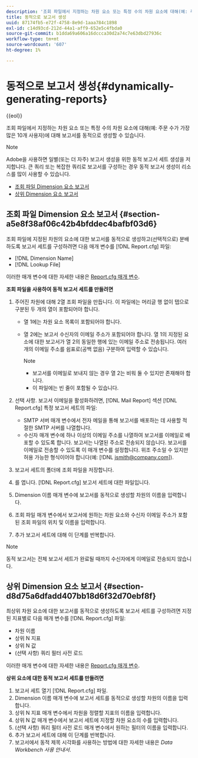 ```yaml
---
description: '조회 파일에서 지정하는 차원 요소 또는 특정 수의 차원 요소에 대해(예: 주문 수가 가장 많은 10개 사용자)에 대해 보고서를 동적으로 생성할 수 있습니다.'
title: 동적으로 보고서 생성
uuid: 87174fb5-e72f-4758-8e9d-1aaa784c1898
exl-id: c14d93cd-212d-44a1-aff9-652e5c4fbda0
source-git-commit: b1dda69a606a16dccca30d2a74c7e63dbd27936c
workflow-type: tm+mt
source-wordcount: '607'
ht-degree: 1%

---
```


# 동적으로 보고서 생성{#dynamically-generating-reports}

{{eol}}

조회 파일에서 지정하는 차원 요소 또는 특정 수의 차원 요소에 대해(예: 주문 수가 가장 많은 10개 사용자)에 대해 보고서를 동적으로 생성할 수 있습니다.

>[!NOTE]
>
>Adobe을 사용하면 일별(또는 더 자주) 보고서 생성을 위한 동적 보고서 세트 생성을 저지합니다. 큰 쿼리 또는 복잡한 쿼리로 보고서를 구성하는 경우 동적 보고서 생성이 리소스를 많이 사용할 수 있습니다.

* [조회 파일 Dimension 요소 보고서](../../../../../home/c-rpt-oview/c-work-rpt-sets/t-create-rpt-set/t-config-rpt-set/c-dyn-gen-rpts.md#section-a5e8f38af06c42b4bfddec4bafbf03d6)
* [상위 Dimension 요소 보고서](../../../../../home/c-rpt-oview/c-work-rpt-sets/t-create-rpt-set/t-config-rpt-set/c-dyn-gen-rpts.md#section-d8d75a6dfadd407bb18d6f32d70ebf8f)

## 조회 파일 Dimension 요소 보고서 {#section-a5e8f38af06c42b4bfddec4bafbf03d6}

조회 파일에 지정된 차원의 요소에 대한 보고서를 동적으로 생성하고(선택적으로) 분배하도록 보고서 세트를 구성하려면 다음 매개 변수를 [!DNL Report.cfg] 파일:

* [!DNL Dimension Name]
* [!DNL Lookup File]

이러한 매개 변수에 대한 자세한 내용은 [Report.cfg 매개 변수](../../../../../home/c-rpt-oview/c-rpt-param-ref/c-rpt-param.md#concept-838e59d72d3f4cb29ee15f5c7eb0ceff).

**조회 파일을 사용하여 동적 보고서 세트를 만들려면**

1. 주어진 차원에 대해 2열 조회 파일을 만듭니다. 이 파일에는 머리글 행 없이 탭으로 구분된 두 개의 열이 포함되어야 합니다.

   * 열 1에는 차원 요소 목록이 포함되어야 합니다.
   * 열 2에는 보고서 수신자의 이메일 주소가 포함되어야 합니다. 열 1의 지정된 요소에 대한 보고서가 열 2의 동일한 행에 있는 이메일 주소로 전송됩니다. 여러 개의 이메일 주소를 쉼표로(공백 없음) 구분하여 입력할 수 있습니다.

      >[!NOTE]
      >
      >
      >    
      >    
      >    * 보고서를 이메일로 보내지 않는 경우 열 2는 비워 둘 수 있지만 존재해야 합니다.
      >    * 이 파일에는 빈 줄이 포함될 수 있습니다.


1. 선택 사항. 보고서 이메일을 활성화하려면, [!DNL Mail Report] 섹션 [!DNL Report.cfg] 특정 보고서 세트의 파일:

   * SMTP 서버 매개 변수에서 전자 메일을 통해 보고서를 배포하는 데 사용할 적절한 SMTP 서버를 나열합니다.
   * 수신자 매개 변수에 하나 이상의 이메일 주소를 나열하여 보고서를 이메일로 배포할 수 있도록 합니다. 보고서는 나열된 주소로 전송되지 않습니다. 보고서를 이메일로 전송할 수 있도록 이 매개 변수를 설정합니다. 위조 주소일 수 있지만 허용 가능한 형식이어야 합니다(예: [!DNL jsmith@company.com]).

1. 보고서 세트의 폴더에 조회 파일을 저장합니다.
1. 를 엽니다. [!DNL Report.cfg] 보고서 세트에 대한 파일입니다.
1. Dimension 이름 매개 변수에 보고서를 동적으로 생성할 차원의 이름을 입력합니다.
1. 조회 파일 매개 변수에서 보고서에 원하는 차원 요소와 수신자 이메일 주소가 포함된 조회 파일의 위치 및 이름을 입력합니다.
1. 추가 보고서 세트에 대해 이 단계를 반복합니다.

>[!NOTE]
>
>동적 보고서는 전체 보고서 세트가 완료될 때까지 수신자에게 이메일로 전송되지 않습니다.

## 상위 Dimension 요소 보고서 {#section-d8d75a6dfadd407bb18d6f32d70ebf8f}

최상위 차원 요소에 대한 보고서를 동적으로 생성하도록 보고서 세트를 구성하려면 지정된 지표별로 다음 매개 변수를 [!DNL Report.cfg] 파일:

* 차원 이름
* 상위 N 지표
* 상위 N 값
* (선택 사항) 쿼리 필터 사전 로드

이러한 매개 변수에 대한 자세한 내용은 [Report.cfg 매개 변수](../../../../../home/c-rpt-oview/c-rpt-param-ref/c-rpt-param.md#concept-838e59d72d3f4cb29ee15f5c7eb0ceff).

**상위 요소에 대한 동적 보고서 세트를 만들려면**

1. 보고서 세트 열기 [!DNL Report.cfg] 파일.
1. Dimension 이름 매개 변수에 보고서 세트를 동적으로 생성할 차원의 이름을 입력합니다.
1. 상위 N 지표 매개 변수에서 차원을 정렬할 지표의 이름을 입력합니다.
1. 상위 N 값 매개 변수에서 보고서 세트에 지정할 차원 요소의 수를 입력합니다.
1. (선택 사항) 쿼리 필터 사전 로드 매개 변수에서 원하는 필터의 이름을 입력합니다.
1. 추가 보고서 세트에 대해 이 단계를 반복합니다.
1. 보고서에서 동적 제목 시각화를 사용하는 방법에 대한 자세한 내용은 *Data Workbench 사용 안내서*.
